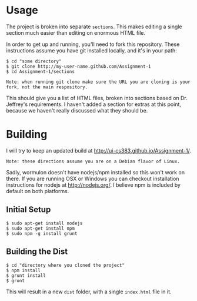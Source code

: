 Usage
============

The project is broken into separate `sections`. This makes editing a single section much easier than editing on enormous 
HTML file.  

In order to get up and running, you'll need to fork this repository. These instructions assume you have git installed 
locally, and it's in your path:

    $ cd "some directory"
    $ git clone http://my-user-name.github.com/Assignment-1
    $ cd Assignment-1/sections
    
`Note: when running git clone make sure the URL you are cloning is your fork, not the main respository.`

This should give you a list of HTML files, broken into sections based on Dr. Jeffrey's requirements. I haven't added a 
section for extras at this point, because we haven't really discussed what they should be.

Building
============

I will try to keep an updated build at http://ui-cs383.github.io/Assignment-1/.

`Note: these directions assume you are on a Debian flavor of Linux.`

Sadly, wormulon doesn't have nodejs/npm installed so this won't work on there. If you are running OSX or Windows 
you can checkout installation instructions for nodejs at http://nodejs.org/. I believe npm is included by default 
on both platforms.


Initial Setup
-------------

    $ sudo apt-get install nodejs
    $ sudo apt-get install npm
    $ sudo npm -g install grunt

Building the Dist
-------------

    $ cd "directory where you cloned the project"
    $ npm install
    $ grunt install
    $ grunt
    
This will result in a new `dist` folder, with a single `index.html` file in it.
